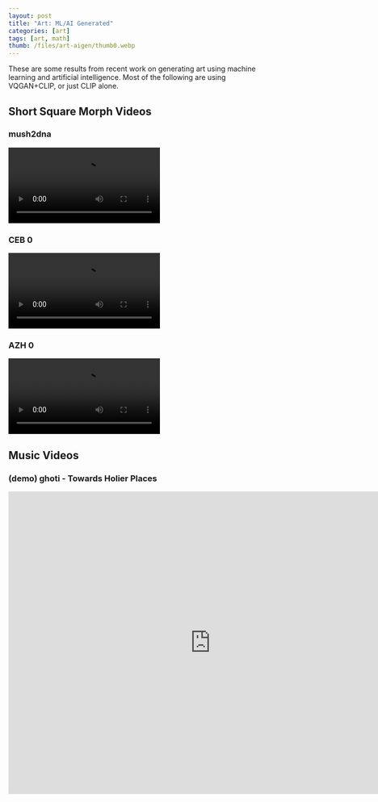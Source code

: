 ```yaml
---
layout: post
title: "Art: ML/AI Generated"
categories: [art]
tags: [art, math]
thumb: /files/art-aigen/thumb0.webp
---
```


These are some results from recent work on generating art using machine learning and artificial intelligence. Most of the following are using VQGAN+CLIP, or just CLIP alone.

<!--more-->

## Short Square Morph Videos


### mush2dna

<video controls loop>
    <source src="https://i.imgur.com/vQYMpGI.mp4" type="video/mp4">
</video>


### CEB 0

<video controls loop>
    <source src="https://i.imgur.com/DguqciG.mp4" type="video/mp4">
</video>

### AZH 0

<video controls loop>
    <source src="https://i.imgur.com/TqdlQMl.mp4" type="video/mp4">
</video>


## Music Videos

### (demo) ghoti - Towards Holier Places

<center>
    <iframe width="800" height="600" src="https://www.youtube.com/embed/LQW_X_mHM_k" title="YouTube video player" frameborder="0" allow="accelerometer; autoplay; clipboard-write; encrypted-media; gyroscope; picture-in-picture" allowfullscreen></iframe>
</center>


